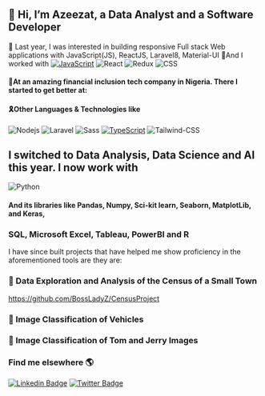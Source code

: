 ## 👋 Hi, I’m Azeezat, a Data Analyst and a Software Developer
   👀 Last year, I was interested in building responsive Full stack Web applications with JavaScript(JS), ReactJS, Laravel8, Material-UI
 🌱And I worked with
[![JavaScript](https://img.shields.io/badge/-JavaScript-fff?&logo=JavaScript&logoColor=ddc508)]()
![React](https://img.shields.io/badge/-React-fff?&logo=React)
![Redux](https://img.shields.io/badge/-Redux-fff?&logo=Redux&logoColor=764abc)
![CSS](https://img.shields.io/badge/-CSS-239120?&logo=css3&logoColor=white)
#### 🌱At an amazing financial inclusion tech company in Nigeria. There I started to get better at:
#### 🎗Other Languages & Technologies like
![Nodejs](https://img.shields.io/badge/-NodeJS-fff?&logo=node.js)
![Laravel](https://img.shields.io/badge/-Laravel-fff?&logo=laravel)
![Sass](https://img.shields.io/badge/-Sass-fff?&logo=sass&logoColor=FF1493)
[![TypeScript](https://img.shields.io/badge/-TypeScript-fff?&logo=TypeScript&logoColor=0000FF)]()
![Tailwind-CSS](https://img.shields.io/badge/Tailwind_CSS-38B2AC?&logo=tailwind-css&logoColor=white)

<!-- ![Docker](https://img.shields.io/badge/-Docker-fff?&logo=Docker) -->

## I switched to Data Analysis, Data Science and AI this year. I now work with 
![Python](https://img.shields.io/badge/Python-3776AB?style=for-the-badge&logo=python&logoColor=white)
#### And its libraries like Pandas, Numpy, Sci-kit learn, Seaborn, MatplotLib, and Keras,
### SQL, Microsoft Excel, Tableau, PowerBI and R
I have since built projects that have helped me show proficiency in the aforementioned tools are they are:
### 🎈 Data Exploration and Analysis of the Census of a Small Town
https://github.com/BossLadyZ/CensusProject
 
### 🎈 Image Classification of Vehicles

### 🎈 Image Classification of Tom and Jerry Images


### Find me elsewhere 🌎

[![Linkedin Badge](https://img.shields.io/badge/-LinkedIn-blue?style=flat-square&logo=Linkedin&logoColor=white&link=https://www.linkedin.com/in/sambayo/)](https://www.linkedin.com/in/azeezat-busari/)  [![Twitter Badge](https://img.shields.io/badge/-Twitter-1ca0f1?style=flat-square&labelColor=1ca0f1&logo=twitter&logoColor=white&link=https://twitter.com/_diogorodrigues)](https://twitter.com/Azeezatu_)

<!-- - 💞️ I’m looking to collaborate on interesting FrontEnd Web development projects, particularly ones in agriculture.
- 📫 Reach me on busariazeezat@gmail.com | twitter: @azeezatu_ -->

<!---
BossLadyZ/BossLadyZ is a ✨ special ✨ repository because its `README.md` (this file) appears on your GitHub profile.
You can click the Preview link to take a look at your changes.
--->



